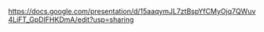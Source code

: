 https://docs.google.com/presentation/d/15aaqymJL7ztBspYfCMyOjq7QWuv4LiFT_GpDIFHKDmA/edit?usp=sharing
